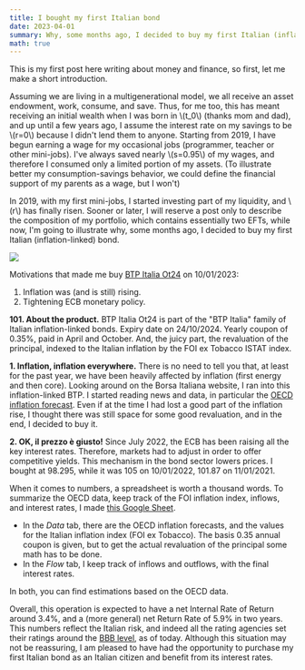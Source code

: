 ```yaml
---
title: I bought my first Italian bond
date: 2023-04-01
summary: Why, some months ago, I decided to buy my first Italian (inflation-linked) bond.
math: true
---
```


This is my first post here writing about money and finance, so first, let me make a short introduction.

Assuming we are living in a multigenerational model, we all receive an asset endowment, work, consume, and save. Thus, for me too, this has meant receiving an initial wealth when I was born in \\(t_0\\) (thanks mom and dad), and up until a few years ago, I assume the interest rate on my savings to be \\(r=0\\) because I didn't lend them to anyone. Starting from 2019, I have begun earning a wage for my occasional jobs (programmer, teacher or other mini-jobs). I've always saved nearly \\(s=0.95\\) of my wages, and therefore I consumed only a limited portion of my assets. (To illustrate better my consumption-savings behavior, we could define the financial support of my parents as a wage, but I won't)

In 2019, with my first mini-jobs, I started investing part of my liquidity, and \\(r\\) has finally risen. Sooner or later, I will reserve a post only to describe the composition of my portfolio, which contains essentially two EFTs, while now, I'm going to illustrate why, some months ago, I decided to buy my first Italian (inflation-linked) bond.

<div class="img-container">
    <img src="https://res.cloudinary.com/giospic/image/upload/f_auto,q_auto/v1683714680/images/first-bond.webp" />
</div>

Motivations that made me buy [BTP Italia Ot24](https://www.borsaitaliana.it/borsa/obbligazioni/mot/btp/scheda/IT0005217770.html?lang=en) on 10/01/2023:
1) Inflation was (and is still) rising.
2) Tightening ECB monetary policy.

**101. About the product.** BTP Italia Ot24 is part of the "BTP Italia" family of Italian inflation-linked bonds. Expiry date on 24/10/2024. Yearly coupon of 0.35%, paid in April and October. And, the juicy part, the revaluation of the principal, indexed to the Italian inflation by the FOI ex Tobacco ISTAT index.

**1. Inflation, inflation everywhere.** There is no need to tell you that, at least for the past year, we have been heavily affected by inflation (first energy and then core). Looking around on the Borsa Italiana website, I ran into this inflation-linked BTP. I started reading news and data, in particular the [OECD inflation forecast](https://data.oecd.org/price/inflation-forecast.htm). Even if at the time I had lost a good part of the inflation rise, I thought there was still space for some good revaluation, and in the end, I decided to buy it.

**2. OK, il prezzo è giusto!** Since July 2022, the ECB has been raising all the key interest rates. Therefore, markets had to adjust in order to offer competitive yields. This mechanism in the bond sector lowers prices. I bought at 98.295, while it was 105 on 10/01/2022, 101.87 on 11/01/2021.

When it comes to numbers, a spreadsheet is worth a thousand words. To summarize the OECD data, keep track of the FOI inflation index, inflows, and interest rates, I made [this Google Sheet](https://docs.google.com/spreadsheets/d/1r-fko-9E6Htyn6WECixJwwcopICSyOPesaUeqQyMDnE/edit?usp=sharing).

- In the *Data* tab, there are the OECD inflation forecasts, and the values for the Italian inflation index (FOI ex Tobacco). The basis 0.35 annual coupon is given, but to get the actual revaluation of the principal some math has to be done.
- In the *Flow* tab, I keep track of inflows and outflows, with the final interest rates.

In both, you can find estimations based on the OECD data.

Overall, this operation is expected to have a net Internal Rate of Return around 3.4%, and a (more general) net Return Rate of 5.9% in two years. This numbers reflect the Italian risk, and indeed all the rating agencies set their ratings around the [BBB level](https://tradingeconomics.com/italy/rating), as of today. Although this situation may not be reassuring, I am pleased to have had the opportunity to purchase my first Italian bond as an Italian citizen and benefit from its interest rates.